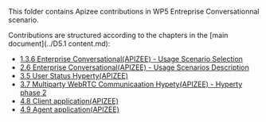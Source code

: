 This folder contains Apizee contributions in WP5 Entreprise Conversationnal scenario.

Contributions are structured according to the chapters in the [main document](../D5.1 content.md):
  * [1.3.6 Enterprise Conversational(APIZEE) - Usage Scenario Selection](./ch_1.3.6_Usage_Scenario_Selection/readme.md)
  * [2.6 Enterprise Conversational(APIZEE) - Usage Scenarios Description](./ch_2.6_Usage_Scenarios_Description/readme.md)
  * [3.5 User Status Hyperty(APIZEE)](./ch_3.5_User_Status_Hyperty/readme.md)
  * [3.7 Multiparty WebRTC Communicaation Hypety(APIZEE) - Hyperty phase 2](./ch_3.7_Multiparty_WebRTC_Communication_Hyperty/readme.md)
  * [4.8 Client application(APIZEE)](./ch_4.8_Client_application/readme.md)
  * [4.9 Agent application(APIZEE)](./ch_4.9_Agent_application/readme.md)
  
  
